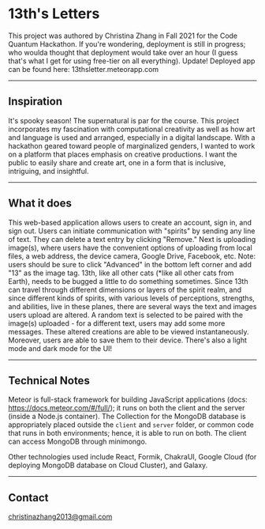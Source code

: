 # 13th's Letters

This project was authored by Christina Zhang in Fall 2021 for the Code Quantum Hackathon. If you're wondering, deployment is still in progress; who woulda thought that deployment would take over an hour (I guess that's what I get for using free-tier on all everything). Update! Deployed app can be found here: 13thsletter.meteorapp.com

- - - -
## Inspiration
It's spooky season! The supernatural is par for the course. This project incorporates my fascination with computational creativity as well as how art and language is used and arranged, especially in a digital landscape. With a hackathon geared toward people of marginalized genders, I wanted to work on a platform that places emphasis on creative productions. I want the public to easily share and create art, one in a form that is inclusive, intriguing, and insightful.

- - - -
## What it does
This web-based application allows users to create an account, sign in, and sign out. Users can initiate communication with "spirits" by sending any line of text. They can delete a text entry by clicking "Remove." Next is uploading image(s), where users have the convenient options of uploading from local files, a web address, the device camera, Google Drive, Facebook, etc. Note: users should be sure to click "Advanced" in the bottom left corner and add "13" as the image tag. 13th, like all other cats (*like all other cats from Earth), needs to be bugged a little to do something sometimes. Since 13th can travel through different dimensions or layers of the spirit realm, and since different kinds of spirits, with various levels of perceptions, strengths, and abilities, live in these planes, there are several ways the text and images users upload are altered. A random text is selected to be paired with the image(s) uploaded - for a different text, users may add some more messages. These altered creations are able to be viewed instantaneously. Moreover, users are able to save them to their device. There's also a light mode and dark mode for the UI!

- - - -
## Technical Notes
Meteor is full-stack framework for building JavaScript applications (docs: https://docs.meteor.com/#/full/); it runs on both the client and the server (inside a Node.js container). The Collection for the MongoDB database is appropriately placed outside the `client` and `server` folder, or common code that runs in both environments; hence, it is able to run on both. The client can access MongoDB through minimongo. 

Other technologies used include React, Formik, ChakraUI, Google Cloud (for deploying MongoDB database on Cloud Cluster), and Galaxy.

- - - -
## Contact
christinazhang2013@gmail.com
